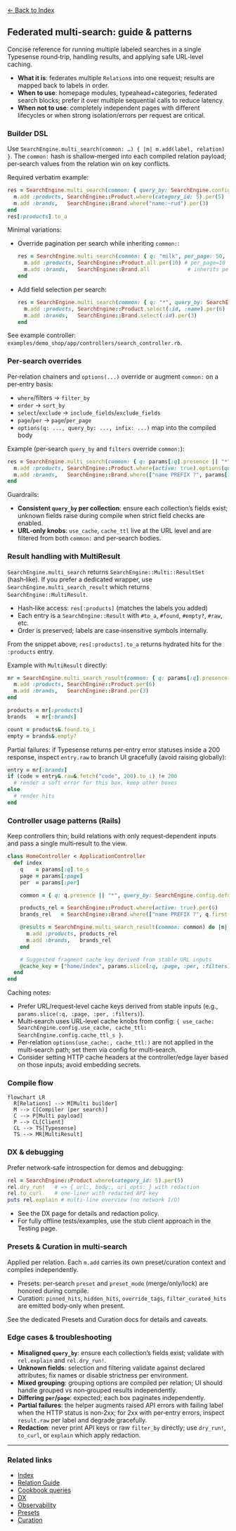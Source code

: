 [← Back to Index](./index.md)

## Federated multi‑search: guide & patterns

Concise reference for running multiple labeled searches in a single Typesense round‑trip, handling results, and applying safe URL‑level caching.

- **What it is**: federates multiple `Relation`s into one request; results are mapped back to labels in order.
- **When to use**: homepage modules, typeahead+categories, federated search blocks; prefer it over multiple sequential calls to reduce latency.
- **When not to use**: completely independent pages with different lifecycles or when strong isolation/errors per request are critical.

### Builder DSL

Use `SearchEngine.multi_search(common: …) { |m| m.add(label, relation) }`. The `common:` hash is shallow‑merged into each compiled relation payload; per‑search values from the relation win on key conflicts.

Required verbatim example:

```ruby
res = SearchEngine.multi_search(common: { query_by: SearchEngine.config.default_query_by }) do |m|
  m.add :products, SearchEngine::Product.where(category_id: 5).per(5)
  m.add :brands,   SearchEngine::Brand.where("name:~rud").per(3)
end
res[:products].to_a
```

Minimal variations:

- Override pagination per search while inheriting `common:`:
  ```ruby
  res = SearchEngine.multi_search(common: { q: "milk", per_page: 50, query_by: SearchEngine.config.default_query_by }) do |m|
    m.add :products, SearchEngine::Product.all.per(10) # per_page=10 overrides common 50
    m.add :brands,   SearchEngine::Brand.all            # inherits per_page=50
  end
  ```
- Add field selection per search:
  ```ruby
  res = SearchEngine.multi_search(common: { q: "*", query_by: SearchEngine.config.default_query_by }) do |m|
    m.add :products, SearchEngine::Product.select(:id, :name).per(6)
    m.add :brands,   SearchEngine::Brand.select(:id).per(3)
  end
  ```

See example controller: `examples/demo_shop/app/controllers/search_controller.rb`.

### Per‑search overrides

Per‑relation chainers and `options(...)` override or augment `common:` on a per‑entry basis:

- `where`/filters → `filter_by`
- `order` → `sort_by`
- `select`/`exclude` → `include_fields`/`exclude_fields`
- `page`/`per` → `page`/`per_page`
- `options(q: ..., query_by: ..., infix: ...)` map into the compiled body

Example (per‑search `query_by` and `filters` override `common:`):

```ruby
res = SearchEngine.multi_search(common: { q: params[:q].presence || "*", query_by: SearchEngine.config.default_query_by }) do |m|
  m.add :products, SearchEngine::Product.where(active: true).options(query_by: "name,description").per(6)
  m.add :brands,   SearchEngine::Brand.where(["name PREFIX ?", params[:q].to_s.first(12)]).per(3)
end
```

Guardrails:
- **Consistent `query_by` per collection**: ensure each collection’s fields exist; unknown fields raise during compile when strict field checks are enabled.
- **URL‑only knobs**: `use_cache`, `cache_ttl` live at the URL level and are filtered from both `common:` and per‑search bodies.

### Result handling with MultiResult

`SearchEngine.multi_search` returns `SearchEngine::Multi::ResultSet` (hash‑like). If you prefer a dedicated wrapper, use `SearchEngine.multi_search_result` which returns `SearchEngine::MultiResult`.

- Hash‑like access: `res[:products]` (matches the labels you added)
- Each entry is a `SearchEngine::Result` with `#to_a`, `#found`, `#empty?`, `#raw`, etc.
- Order is preserved; labels are case‑insensitive symbols internally.

From the snippet above, `res[:products].to_a` returns hydrated hits for the `:products` entry.

Example with `MultiResult` directly:

```ruby
mr = SearchEngine.multi_search_result(common: { q: params[:q].presence || "*", query_by: SearchEngine.config.default_query_by }) do |m|
  m.add :products, SearchEngine::Product.per(6)
  m.add :brands,   SearchEngine::Brand.per(3)
end

products = mr[:products]
brands   = mr[:brands]

count = products&.found.to_i
empty = brands&.empty?
```

Partial failures: if Typesense returns per‑entry error statuses inside a 200 response, inspect `entry.raw` to branch UI gracefully (avoid raising globally):

```ruby
entry = mr[:brands]
if (code = entry&.raw&.fetch("code", 200).to_i) != 200
  # render a soft error for this box, keep other boxes
else
  # render hits
end
```

### Controller usage patterns (Rails)

Keep controllers thin; build relations with only request‑dependent inputs and pass a single multi‑result to the view.

```ruby
class HomeController < ApplicationController
  def index
    q    = params[:q].to_s
    page = params[:page]
    per  = params[:per]

    common = { q: q.presence || "*", query_by: SearchEngine.config.default_query_by }

    products_rel = SearchEngine::Product.where(active: true).per(6)
    brands_rel   = SearchEngine::Brand.where(["name PREFIX ?", q.first(24)]).per(3)

    @results = SearchEngine.multi_search_result(common: common) do |m|
      m.add :products, products_rel
      m.add :brands,   brands_rel
    end

    # Suggested fragment cache key derived from stable URL inputs
    @cache_key = ["home/index", params.slice(:q, :page, :per, :filters).to_unsafe_h]
  end
end
```

Caching notes:
- Prefer URL/request‑level cache keys derived from stable inputs (e.g., `params.slice(:q, :page, :per, :filters)`).
- Multi‑search uses URL‑level cache knobs from config: `{ use_cache: SearchEngine.config.use_cache, cache_ttl: SearchEngine.config.cache_ttl_s }`.
- Per‑relation `options(use_cache:, cache_ttl:)` are not applied in the multi‑search path; set them via config for multi‑search.
- Consider setting HTTP cache headers at the controller/edge layer based on those inputs; avoid embedding secrets.

### Compile flow

```mermaid
flowchart LR
  R[Relations] --> M[Multi builder]
  M --> C[Compiler (per search)]
  C --> P[Multi payload]
  P --> CL[Client]
  CL --> TS[Typesense]
  TS --> MR[MultiResult]
```

### DX & debugging

Prefer network‑safe introspection for demos and debugging:

```ruby
rel = SearchEngine::Product.where(category_id: 5).per(5)
rel.dry_run!   # => { url:, body:, url_opts: } with redaction
rel.to_curl    # one‑liner with redacted API key
puts rel.explain # multi‑line overview (no network I/O)
```

- See the DX page for details and redaction policy.
- For fully offline tests/examples, use the stub client approach in the Testing page.

### Presets & Curation in multi‑search

Applied per relation. Each `m.add` carries its own preset/curation context and compiles independently.
- Presets: per‑search `preset` and `preset_mode` (merge/only/lock) are honored during compile.
- Curation: `pinned_hits`, `hidden_hits`, `override_tags`, `filter_curated_hits` are emitted body‑only when present.

See the dedicated Presets and Curation docs for details and caveats.

### Edge cases & troubleshooting

- **Misaligned `query_by`**: ensure each collection’s fields exist; validate with `rel.explain` and `rel.dry_run!`.
- **Unknown fields**: selection and filtering validate against declared attributes; fix names or disable strictness per environment.
- **Mixed grouping**: grouping options are compiled per relation; UI should handle grouped vs non‑grouped results independently.
- **Differing `per`/`page`**: expected; each box paginates independently.
- **Partial failures**: the helper augments raised API errors with failing label when the HTTP status is non‑2xx; for 2xx with per‑entry errors, inspect `result.raw` per label and degrade gracefully.
- **Redaction**: never print API keys or raw `filter_by` directly; use `dry_run!`, `to_curl`, or `explain` which apply redaction.

---

### Related links

- [Index](./index.md)
- [Relation Guide](./relation.md)
- [Cookbook queries](./cookbook_queries.md)
- [DX](./dx.md)
- [Observability](./observability.md)
- [Presets](./presets.md)
- [Curation](./curation.md)
